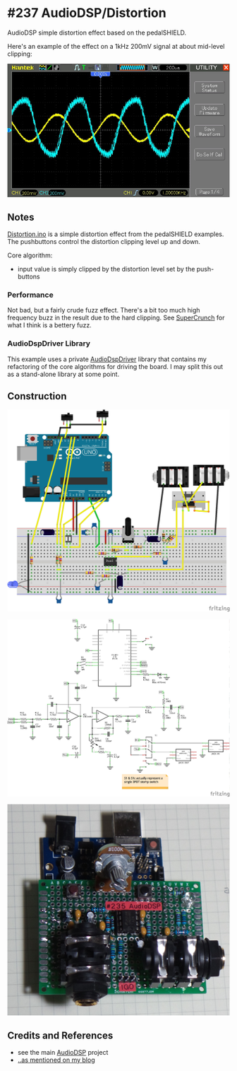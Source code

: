 # #237 AudioDSP/Distortion

AudioDSP simple distortion effect based on the pedalSHIELD.

Here's an example of the effect on a 1kHz 200mV signal at about mid-level clipping:

![waveform](./assets/Distortion_build.jpg?raw=true)


## Notes

[Distortion.ino](./Distortion.ino) is a simple distortion effect from the pedalSHIELD examples.
The pushbuttons control the distortion clipping level up and down.

Core algorithm:

* input value is simply clipped by the distortion level set by the push-buttons


### Performance

Not bad, but a fairly crude fuzz effect. There's a bit too much high frequency buzz in the result
due to the hard clipping. See [SuperCrunch](../SuperCrunch) for what I think is a bettery fuzz.


### AudioDspDriver Library

This example uses a private [AudioDspDriver](../../../libraries/AudioDspDriver) library
that contains my refactoring of the core algorithms for driving the board.
I may split this out as a stand-alone library at some point.


## Construction

![Breadboard](../assets/AudioDSP_bb.jpg?raw=true)

![The Schematic](../assets/AudioDSP_schematic.jpg?raw=true)

![The Build](../assets/AudioDSP_build.jpg?raw=true)

## Credits and References

* see the main [AudioDSP](../) project
* [..as mentioned on my blog](https://blog.tardate.com/2017/01/leap236-9-audiodsp-effects.html)
